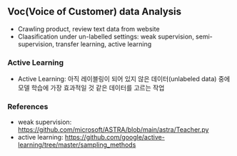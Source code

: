 ## Voc(Voice of Customer) data Analysis

- Crawling product, review text data from website
- Claasification under un-labelled settings: weak supervision, semi-supervision, transfer learning, active learning

### Active Learning
- Active Learning: 아직 레이블링이 되어 있지 않은 데이터(unlabeled data) 중에 모델 학습에 가장 효과적일 것 같은 데이터를 고르는 작업


### References
- weak supervision: https://github.com/microsoft/ASTRA/blob/main/astra/Teacher.py
- active learning: https://github.com/google/active-learning/tree/master/sampling_methods
